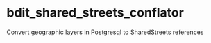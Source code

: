 # bdit_shared_streets_conflator
Convert geographic layers in Postgresql to SharedStreets references
